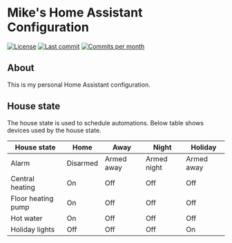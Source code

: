 # Mike's Home Assistant Configuration

[![License](https://img.shields.io/github/license/mikevansighem/homeassistant?style=flat-square)](https://github.com/mikevansighem/homeassistant/blob/master/LICENSE)
[![Last commit](https://img.shields.io/github/last-commit/mikevansighem/homeassistant?style=flat-square)](https://github.com/mikevansighem/homeassistant)
[![Commits per month](https://img.shields.io/github/commit-activity/m/mikevansighem/homeassistant?style=flat-square)](https://github.com/mikevansighem/homeassistant)

## About

This is my personal Home Assistant configuration.

## House state

The house state is used to schedule automations. Below table shows devices used by the house state.

| House state        | Home     | Away       | Night       | Holiday    |
|--------------------|----------|------------|-------------|------------|
| Alarm              | Disarmed | Armed away | Armed night | Armed away |
| Central heating    | On       | Off        | Off         | Off        |
| Floor heating pump | On       | Off        | Off         | Off        |
| Hot water          | On       | Off        | Off         | Off        |
| Holiday lights     | Off      | Off        | Off         | On         |
